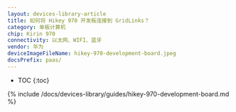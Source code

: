 ```yaml
---
layout: devices-library-article
title: 如何将 Hikey 970 开发板连接到 GridLinks？
category: 单板计算机
chip: Kirin 970
connectivity: 以太网、WIFI、蓝牙
vendor: 华为
deviceImageFileName: hikey-970-development-board.jpeg
docsPrefix: paas/
---
```



* TOC
{:toc}

{% include /docs/devices-library/guides/hikey-970-development-board.md %}